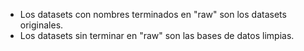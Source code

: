 - Los datasets con nombres terminados en "raw" son los datasets originales.
- Los datasets sin terminar en "raw" son las bases de datos limpias.
